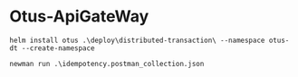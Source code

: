 # Otus-ApiGateWay

```shell
helm install otus .\deploy\distributed-transaction\ --namespace otus-dt --create-namespace
```

```shell
newman run .\idempotency.postman_collection.json
```